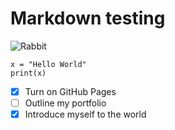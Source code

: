 # Markdown testing

![Rabbit](https://i.pinimg.com/474x/fd/ee/d2/fdeed2eaf8da1bec2a5936c130b7996f.jpg)

```
x = "Hello World"
print(x)
```

- [x] Turn on GitHub Pages
- [ ] Outline my portfolio
- [x] Introduce myself to the world
